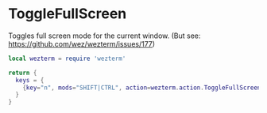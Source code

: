 # ToggleFullScreen

Toggles full screen mode for the current window.  (But see:
<https://github.com/wez/wezterm/issues/177>)

```lua
local wezterm = require 'wezterm'

return {
  keys = {
    {key="n", mods="SHIFT|CTRL", action=wezterm.action.ToggleFullScreen},
  }
}
```


